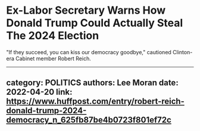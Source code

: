 # Ex-Labor Secretary Warns How Donald Trump Could Actually Steal The 2024 Election

"If they succeed, you can kiss our democracy goodbye," cautioned Clinton-era Cabinet member Robert Reich.

---
category: POLITICS
authors: Lee Moran
date: 2022-04-20
link: https://www.huffpost.com/entry/robert-reich-donald-trump-2024-democracy_n_625fb87be4b0723f801ef72c
---
